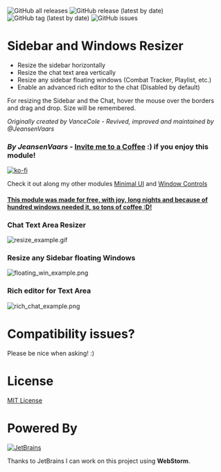 ![GitHub all releases](https://img.shields.io/github/downloads/saif-ellafi/foundryvtt-sidebar-resizer/total?logo=GitHub) ![GitHub release (latest by date)](https://img.shields.io/github/downloads/saif-ellafi/foundryvtt-sidebar-resizer/latest/total) ![GitHub tag (latest by date)](https://img.shields.io/github/v/tag/saif-ellafi/foundryvtt-sidebar-resizer) ![GitHub issues](https://img.shields.io/github/issues-raw/saif-ellafi/foundryvtt-sidebar-resizer)
# Sidebar and Windows Resizer

* Resize the sidebar horizontally
* Resize the chat text area vertically
* Resize any sidebar floating windows (Combat Tracker, Playlist, etc.)
* Enable an advanced rich editor to the chat (Disabled by default)

For resizing the Sidebar and the Chat, hover the mouse over the borders and drag and drop. Size will be remembered.

_Originally created by VanceCole - Revived, improved and maintained by @JeansenVaars_

### _By JeansenVaars_ - [Invite me to a Coffee](https://ko-fi.com/jeansenvaars) :) if you enjoy this module!
[![ko-fi](https://ko-fi.com/img/githubbutton_sm.svg)](https://ko-fi.com/V7V14D3AH)

Check it out along my other modules [Minimal UI](https://github.com/saif-ellafi/foundryvtt-minimal-ui) and [Window Controls](https://github.com/saif-ellafi/foundryvtt-window-controls)
#### [This module was made for free, with joy, long nights and because of hundred windows needed it, so tons of coffee :D!](https://ko-fi.com/jeansenvaars)

### Chat Text Area Resizer 
![resize_example.gif](resize_example.gif)

### Resize any Sidebar floating Windows
![floating_win_example.png](floating_win_example.png)

### Rich editor for Text Area
![rich_chat_example.png](rich_chat_example.png)

# Compatibility issues?
Please be nice when asking! :)

# License

[MIT License](./LICENSE.md)

# Powered By

[![JetBrains](./jetbrains.svg)](https://www.jetbrains.com)

Thanks to JetBrains I can work on this project using **WebStorm**.

